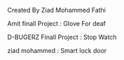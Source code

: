 Created By Ziad Mohammed Fathi 

<p>Amit finall Project : Glove For deaf</p>
<p>D-BUGERZ Finall Project : Stop Watch</p>
<p>ziad mohammed : Smart lock door</p>

